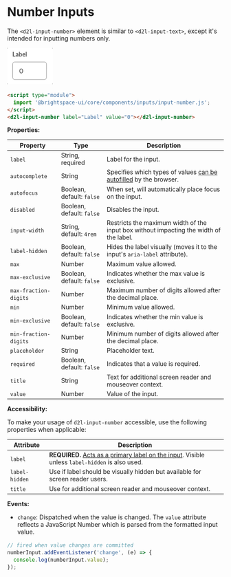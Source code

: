 # Number Inputs

The `<d2l-input-number>` element is similar to `<d2l-input-text>`, except it's intended for inputting numbers only.

![example screenshot of number input](../screenshots/number.gif?raw=true)

```html
<script type="module">
  import '@brightspace-ui/core/components/inputs/input-number.js';
</script>
<d2l-input-number label="Label" value="0"></d2l-input-number>
```

**Properties:**

| Property | Type | Description |
|--|--|--|
| `label` | String, required | Label for the input. |
| `autocomplete` | String | Specifies which types of values [can be autofilled](https://developer.mozilla.org/en-US/docs/Web/HTML/Attributes/autocomplete) by the browser. |
| `autofocus` | Boolean, default: `false` | When set, will automatically place focus on the input. |
| `disabled` | Boolean, default: `false` | Disables the input. |
| `input-width` | String, default: `4rem` | Restricts the maximum width of the input box without impacting the width of the label. |
| `label-hidden` | Boolean, default: `false` | Hides the label visually (moves it to the input's `aria-label` attribute). |
| `max` | Number | Maximum value allowed. |
| `max-exclusive` | Boolean, default: `false` | Indicates whether the max value is exclusive. |
| `max-fraction-digits` | Number | Maximum number of digits allowed after the decimal place. |
| `min` | Number | Minimum value allowed. |
| `min-exclusive` | Boolean, default: `false` | Indicates whether the min value is exclusive. |
| `min-fraction-digits` | Number | Minimum number of digits allowed after the decimal place. |
| `placeholder` | String | Placeholder text. |
| `required` | Boolean, default: `false` | Indicates that a value is required. |
| `title` | String | Text for additional screen reader and mouseover context. |
| `value` | Number | Value of the input. |

**Accessibility:**

To make your usage of `d2l-input-number` accessible, use the following properties when applicable:

| Attribute | Description |
|--|--|
| `label` | **REQUIRED.** [Acts as a primary label on the input](https://www.w3.org/WAI/tutorials/forms/labels/). Visible unless `label-hidden` is also used. |
| `label-hidden` | Use if label should be visually hidden but available for screen reader users. |
| `title` | Use for additional screen reader and mouseover context. |

**Events:**

* `change`: Dispatched when the value is changed. The `value` attribute reflects a JavaScript Number which is parsed from the formatted input value.

```javascript
// fired when value changes are committed
numberInput.addEventListener('change', (e) => {
  console.log(numberInput.value);
});
```
